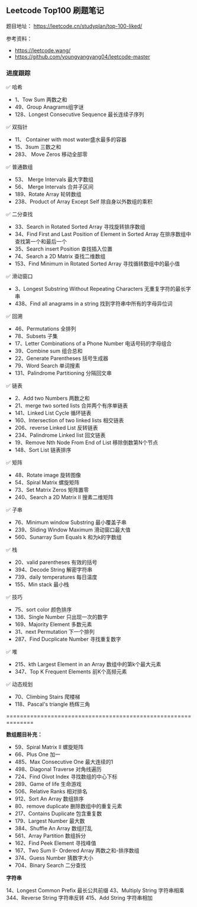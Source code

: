 
## Leetcode Top100 刷题笔记

题目地址： https://leetcode.cn/studyplan/top-100-liked/

参考资料：
- https://leetcode.wang/
- https://github.com/youngyangyang04/leetcode-master


### 进度跟踪

✅ 哈希
-  1、Tow Sum 两数之和
-  49、Group Anagrams组字谜
-  128、Longest Consecutive Sequence 最长连续子序列

✅ 双指针
- 11、 Container with most water盛水最多的容器
- 15、3sum 三数之和
- 283、 Move Zeros 移动全部零

✅ 普通数组
- 53、 Merge Intervals 最大字数组
- 56、 Merge Intervals 合并子区间
- 189、Rotate Array 轮转数组
- 238、Product of Array Except Self 除自身以外数组的乘积

✅ 二分查找
- 33、Search in Rotated Sorted Array 寻找旋转排序数组
- 34、Find First and Last Position of Element in Sorted Array  在排序数组中查找第一个和最后一个  
- 35、Search insert Position 查找插入位置
- 74、Search a 2D Matrix  查找二维数组
- 153、Find Minimum in Rotated Sorted Array  寻找循转数组中的最小值


✅ 滑动窗口
- 3、Longest Substring Without Repeating Characters 无重复字符的最长字串
- 438、Find all anagrams in a string 找到字符串中所有的字母异位词

✅ 回溯
- 46、Permutations 全排列
- 78、Subsets 子集
- 17、Letter Combinations of a Phone Number 电话号码的字母组合
- 39、Combine sum 组合总和
- 22、Generate Parentheses 括号生成器
- 79、Word Search 单词搜素
- 131、Palindrome Partitioning  分隔回文串


✅ 链表
- 2、Add two Numbers 两数之和
- 21、merge two sorted lists 合并两个有序单链表
- 141、Linked List Cycle 循环链表
- 160、Intersection of two linked lists 相交链表
- 206、reverse Linked List 反转链表
- 234、Palindrome Linked list 回文链表
- 19、Remove Nth Node From End of List   移除倒数第N个节点
- 148、Sort List 链表排序

✅ 矩阵
- 48、Rotate image 旋转图像
- 54、Spiral Matrix 螺旋矩阵
- 73、Set Matrix Zeros 矩阵置零
- 240、Search a 2D Matrix II 搜素二维矩阵

✅ 子串
- 76、Minimum window Substring 最小覆盖子串
- 239、Sliding Window Maximum 滑动窗口最大值
- 560、Sunarray Sum Equals k  和为k的字数组

✅ 栈
- 20、valid parentheses 有效的括号
- 394、Decode String 解密字符串
- 739、daily temperatures 每日温度
- 155、Min stack 最小栈

✅ 技巧
- 75、sort color 颜色排序
- 136、Single Number 只出现一次的数字
- 169、Majority Element 多数元素
- 31、next Permutation 下一个排列
- 287、Find Ducplicate Number  寻找重复数字

✅ 堆
- 215、kth Largest Element in an Array 数组中的第k个最大元素
- 347、Top K Frequent Elements 前K个高频元素

✅ 动态规划
- 70、Climbing Stairs 爬楼梯
- 118、Pascal's triangle 杨辉三角


==============================================================

**数组题目补充：**

- 59、Spiral Matrix II 螺旋矩阵
- 66、Plus One 加一
- 485、Max Consecutive One 最大连续的1
- 498、Diagonal Traverse 对角线遍历
- 724、Find Oivot Index 寻找数组的中心下标
- 289、Game of life 生命游戏
- 506、Relative Ranks 相对排名
- 912、Sort An Array 数组排序
- 80、remove duplicate 删除数组中的重复元素
- 217、Contains Duplicate 包含重复数
- 179、Largest Number 最大数
- 384、Shuffle An Array 数组打乱
- 561、Array Partition 数组拆分
- 162、Find Peek Element 寻找峰值
- 167、Two Sum II- Ordered Array 两数之和-排序数组
- 374、Guess Number 猜数字大小
- 704、Binary Search 二分查找


**字符串**

14、Longest Common Prefix 最长公共前缀
43、Multiply String 字符串相乘
344、Reverse String 字符串反转
415、Add String 字符串相加